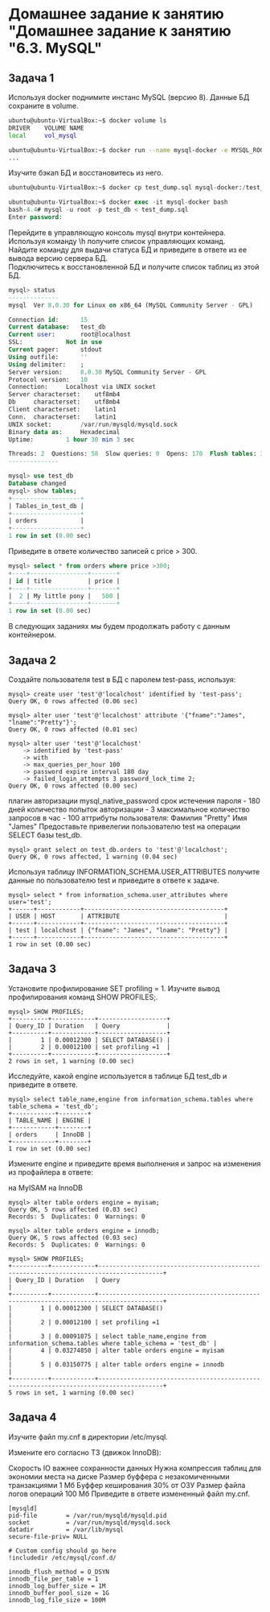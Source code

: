 # Домашнее задание к занятию "Домашнее задание к занятию "6.3. MySQL"

## Задача 1  
Используя docker поднимите инстанс MySQL (версию 8). Данные БД сохраните в volume.  
```bash
ubuntu@ubuntu-VirtualBox:~$ docker volume ls
DRIVER    VOLUME NAME
local     vol_mysql
```
```bash
ubuntu@ubuntu-VirtualBox:~$ docker run --name mysql-docker -e MYSQL_ROOT_PASSWORD=mysql -ti -p 3306:3306 -v vol_mysql:/etc/mysql/ mysql:8.0
...
```
Изучите бэкап БД и восстановитесь из него.  
```sql
ubuntu@ubuntu-VirtualBox:~$ docker cp test_dump.sql mysql-docker:/test_dump.sql
```
```sql
ubuntu@ubuntu-VirtualBox:~$ docker exec -it mysql-docker bash
bash-4.4# mysql -u root -p test_db < test_dump.sql
Enter password: 
```
Перейдите в управляющую консоль mysql внутри контейнера.  
Используя команду \h получите список управляющих команд.  
Найдите команду для выдачи статуса БД и приведите в ответе из ее вывода версию сервера БД.  
Подключитесь к восстановленной БД и получите список таблиц из этой БД.  
```sql
mysql> status
--------------
mysql  Ver 8.0.30 for Linux on x86_64 (MySQL Community Server - GPL)

Connection id:		15
Current database:	test_db
Current user:		root@localhost
SSL:			Not in use
Current pager:		stdout
Using outfile:		''
Using delimiter:	;
Server version:		8.0.30 MySQL Community Server - GPL
Protocol version:	10
Connection:		Localhost via UNIX socket
Server characterset:	utf8mb4
Db     characterset:	utf8mb4
Client characterset:	latin1
Conn.  characterset:	latin1
UNIX socket:		/var/run/mysqld/mysqld.sock
Binary data as:		Hexadecimal
Uptime:			1 hour 30 min 3 sec

Threads: 2  Questions: 58  Slow queries: 0  Opens: 170  Flush tables: 3  Open tables: 88  Queries per second avg: 0.010
--------------

mysql> use test_db
Database changed
mysql> show tables;
+-------------------+
| Tables_in_test_db |
+-------------------+
| orders            |
+-------------------+
1 row in set (0.00 sec)
```
Приведите в ответе количество записей с price > 300.  
```sql
mysql> select * from orders where price >300;
+----+----------------+-------+
| id | title          | price |
+----+----------------+-------+
|  2 | My little pony |   500 |
+----+----------------+-------+
1 row in set (0.00 sec)
```
В следующих заданиях мы будем продолжать работу с данным контейнером.  

## Задача 2
Создайте пользователя test в БД c паролем test-pass, используя:
```
mysql> create user 'test'@'localchost' identified by 'test-pass';
Query OK, 0 rows affected (0.06 sec)
```
```
mysql> alter user 'test'@'localchost' attribute '{"fname":"James", "lname":"Pretty"}';
Query OK, 0 rows affected (0.01 sec)
```
```
mysql> alter user 'test'@'localchost'
    -> identified by 'test-pass'
    -> with
    -> max_queries_per_hour 100
    -> password expire interval 180 day
    -> failed_login_attempts 3 password_lock_time 2;
Query OK, 0 rows affected (0.00 sec)
```
плагин авторизации mysql_native_password
срок истечения пароля - 180 дней
количество попыток авторизации - 3
максимальное количество запросов в час - 100
аттрибуты пользователя:
Фамилия "Pretty"
Имя "James"
Предоставьте привелегии пользователю test на операции SELECT базы test_db.
```
mysql> grant select on test_db.orders to 'test'@'localchost';
Query OK, 0 rows affected, 1 warning (0.04 sec)
```
Используя таблицу INFORMATION_SCHEMA.USER_ATTRIBUTES получите данные по пользователю test и приведите в ответе к задаче.
```
mysql> select * from information_schema.user_attributes where user='test';
+------+------------+---------------------------------------+
| USER | HOST       | ATTRIBUTE                             |
+------+------------+---------------------------------------+
| test | localchost | {"fname": "James", "lname": "Pretty"} |
+------+------------+---------------------------------------+
1 row in set (0.00 sec)
```
## Задача 3
Установите профилирование SET profiling = 1. Изучите вывод профилирования команд SHOW PROFILES;.
```
mysql> SHOW PROFILES;
+----------+------------+-------------------+
| Query_ID | Duration   | Query             |
+----------+------------+-------------------+
|        1 | 0.00012300 | SELECT DATABASE() |
|        2 | 0.00012100 | set profiling =1  |
+----------+------------+-------------------+
2 rows in set, 1 warning (0.00 sec)
```
Исследуйте, какой engine используется в таблице БД test_db и приведите в ответе.
```
mysql> select table_name,engine from information_schema.tables where table_schema = 'test_db';
+------------+--------+
| TABLE_NAME | ENGINE |
+------------+--------+
| orders     | InnoDB |
+------------+--------+
1 row in set (0.00 sec)
```
Измените engine и приведите время выполнения и запрос на изменения из профайлера в ответе:

на MyISAM
на InnoDB
```
mysql> alter table orders engine = myisam;
Query OK, 5 rows affected (0.03 sec)
Records: 5  Duplicates: 0  Warnings: 0

mysql> alter table orders engine = innodb;
Query OK, 5 rows affected (0.03 sec)
Records: 5  Duplicates: 0  Warnings: 0

mysql> SHOW PROFILES;
+----------+------------+----------------------------------------------------------------------------------------+
| Query_ID | Duration   | Query                                                                                  |
+----------+------------+----------------------------------------------------------------------------------------+
|        1 | 0.00012300 | SELECT DATABASE()                                                                      |
|        2 | 0.00012100 | set profiling =1                                                                       |
|        3 | 0.00091075 | select table_name,engine from information_schema.tables where table_schema = 'test_db' |
|        4 | 0.03274850 | alter table orders engine = myisam                                                     |
|        5 | 0.03150775 | alter table orders engine = innodb                                                     |
+----------+------------+----------------------------------------------------------------------------------------+
5 rows in set, 1 warning (0.00 sec)
```

## Задача 4
Изучите файл my.cnf в директории /etc/mysql.

Измените его согласно ТЗ (движок InnoDB):

Скорость IO важнее сохранности данных
Нужна компрессия таблиц для экономии места на диске
Размер буффера с незакомиченными транзакциями 1 Мб
Буффер кеширования 30% от ОЗУ
Размер файла логов операций 100 Мб
Приведите в ответе измененный файл my.cnf.
```
[mysqld]
pid-file        = /var/run/mysqld/mysqld.pid
socket          = /var/run/mysqld/mysqld.sock
datadir         = /var/lib/mysql
secure-file-priv= NULL

# Custom config should go here
!includedir /etc/mysql/conf.d/

innodb_flush_method = O_DSYN
innodb_file_per_table = 1
innodb_log_buffer_size = 1M
innodb_buffer_pool_size = 1G
innodb_log_file_size = 100M
```
